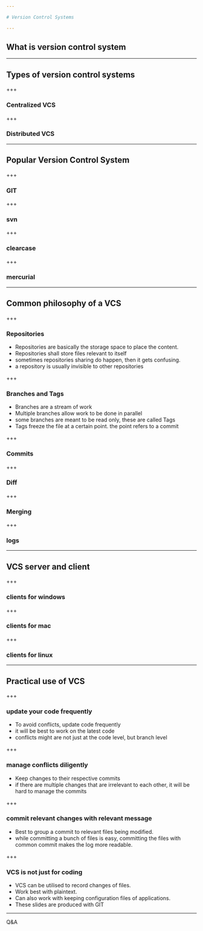 ```yaml
---

# Version Control Systems

---
```


## What is version control system

---

## Types of version control systems

+++

### Centralized VCS

+++

### Distributed VCS

---

## Popular Version Control System

+++

### GIT

+++

### svn

+++

### clearcase

+++

### mercurial

---

## Common philosophy of a VCS

+++

### Repositories

  - Repositories are basically the storage space to place the content.
  - Repositories shall store files relevant to itself
  - sometimes repositories sharing do happen, then it gets confusing.
  - a repository is usually invisible to other repositories

+++

### Branches and Tags

  - Branches are a stream of work
  - Multiple branches allow work to be done in parallel
  - some branches are meant to be read only, these are called Tags
  - Tags freeze the file at a certain point. the point refers to a commit
   
+++

### Commits

+++

### Diff

+++

### Merging

+++

### logs

---

## VCS server and client

+++

### clients for windows

+++

### clients for mac

+++

### clients for linux

---

## Practical use of VCS


+++

### update your code frequently
  - To avoid conflicts, update code frequently
  - it will be best to work on the latest code
  - conflicts might are not just at the code level, but branch level

+++

### manage conflicts diligently
  - Keep changes to their respective commits
  - if there are multiple changes that are irrelevant to each other, it will be hard to manage the commits

+++

### commit relevant changes with relevant message
  - Best to group a commit to relevant files being modified.
  - while committing a bunch of files is easy, committing the files with common commit makes the log more readable.

+++

### VCS is not just for coding
  - VCS can be utilised to record changes of files.
  - Work best with plaintext.
  - Can also work with keeping configuration files of applications.
  - These slides are produced with GIT
  

---  

Q&A